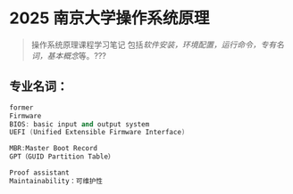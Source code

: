 # 2025 南京大学操作系统原理
> 操作系统原理课程学习笔记
包括*软件安装，环境配置，运行命令，专有名词，基本概念*等。???

## 专业名词：
```cpp
former
Firmware
BIOS: basic input and output system
UEFI (Unified Extensible Firmware Interface)

MBR:Master Boot Record
GPT（GUID Partition Table）

Proof assistant
Maintainability：可维护性
```